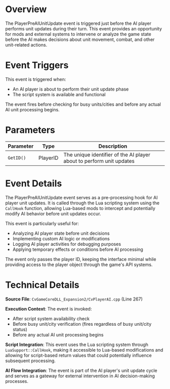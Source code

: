 # Overview

The PlayerPreAIUnitUpdate event is triggered just before the AI player performs unit updates during their turn. This event provides an opportunity for mods and external systems to intervene or analyze the game state before the AI makes decisions about unit movement, combat, and other unit-related actions.

# Event Triggers

This event is triggered when:
- An AI player is about to perform their unit update phase
- The script system is available and functional

The event fires before checking for busy units/cities and before any actual AI unit processing begins.

# Parameters

| Parameter | Type | Description |
|-----------|------|-------------|
| `GetID()` | PlayerID | The unique identifier of the AI player about to perform unit updates |

# Event Details

The PlayerPreAIUnitUpdate event serves as a pre-processing hook for AI player unit updates. It is called through the Lua scripting system using the `CallHook` function, allowing Lua-based mods to intercept and potentially modify AI behavior before unit updates occur.

This event is particularly useful for:
- Analyzing AI player state before unit decisions
- Implementing custom AI logic or modifications
- Logging AI player activities for debugging purposes
- Applying temporary effects or conditions before AI processing

The event only passes the player ID, keeping the interface minimal while providing access to the player object through the game's API systems.

# Technical Details

**Source File**: `CvGameCoreDLL_Expansion2/CvPlayerAI.cpp` (Line 267)

**Execution Context**: The event is invoked:
- After script system availability check
- Before busy unit/city verification (fires regardless of busy unit/city status)
- Before any actual AI unit processing begins

**Script Integration**: This event uses the Lua scripting system through `LuaSupport::CallHook`, making it accessible to Lua-based modifications and allowing for script-based return values that could potentially influence subsequent processing.

**AI Flow Integration**: The event is part of the AI player's unit update cycle and serves as a gateway for external intervention in AI decision-making processes.